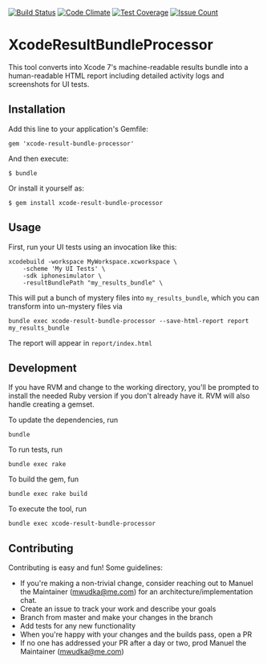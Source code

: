 [![Build Status](https://travis-ci.org/americanexpress/xcode-result-bundle-processor.svg?branch=master)](https://travis-ci.org/americanexpress/xcode-result-bundle-processor)
[![Code Climate](https://codeclimate.com/github/americanexpress/xcode-result-bundle-processor/badges/gpa.svg)](https://codeclimate.com/github/americanexpress/xcode-result-bundle-processor)
[![Test Coverage](https://codeclimate.com/github/americanexpress/xcode-result-bundle-processor/badges/coverage.svg)](https://codeclimate.com/github/americanexpress/xcode-result-bundle-processor/coverage)
[![Issue Count](https://codeclimate.com/github/americanexpress/xcode-result-bundle-processor/badges/issue_count.svg)](https://codeclimate.com/github/americanexpress/xcode-result-bundle-processor)

# XcodeResultBundleProcessor

This tool converts into Xcode 7's machine-readable results bundle into a human-readable HTML report including
detailed activity logs and screenshots for UI tests.

## Installation

Add this line to your application's Gemfile:

    gem 'xcode-result-bundle-processor'

And then execute:

    $ bundle

Or install it yourself as:

    $ gem install xcode-result-bundle-processor

## Usage

First, run your UI tests using an invocation like this:

    xcodebuild -workspace MyWorkspace.xcworkspace \
        -scheme 'My UI Tests' \
        -sdk iphonesimulator \
        -resultBundlePath "my_results_bundle" \
        
This will put a bunch of mystery files into `my_results_bundle`, which you can transform into un-mystery files
via

    bundle exec xcode-result-bundle-processor --save-html-report report my_results_bundle 
    
The report will appear in `report/index.html`

## Development

If you have RVM and change to the working directory, you'll be prompted to install the needed Ruby version if you
don't already have it. RVM will also handle creating a gemset.

To update the dependencies, run

    bundle
    
To run tests, run

    bundle exec rake

To build the gem, fun
    
    bundle exec rake build
    
To execute the tool, run

    bundle exec xcode-result-bundle-processor

## Contributing

Contributing is easy and fun! Some guidelines:

* If you're making a non-trivial change, consider reaching out to Manuel the Maintainer (mwudka@me.com) for an
 architecture/implementation chat.
* Create an issue to track your work and describe your goals
* Branch from master and make your changes in the branch
* Add tests for any new functionality
* When you're happy with your changes and the builds pass, open a PR
* If no one has addressed your PR after a day or two, prod Manuel the Maintainer (mwudka@me.com)